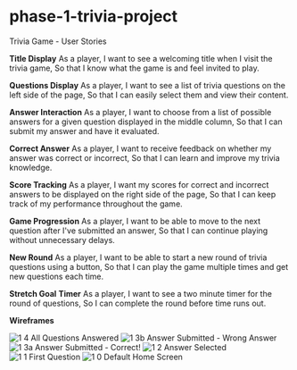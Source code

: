 # phase-1-trivia-project
Trivia Game - User Stories

**Title Display**
As a player,
I want to see a welcoming title when I visit the trivia game,
So that I know what the game is and feel invited to play.

**Questions Display**
As a player,
I want to see a list of trivia questions on the left side of the page,
So that I can easily select them and view their content.

**Answer Interaction**
As a player,
I want to choose from a list of possible answers for a given question displayed in the middle column,
So that I can submit my answer and have it evaluated.

**Correct Answer**
As a player,
I want to receive feedback on whether my answer was correct or incorrect,
So that I can learn and improve my trivia knowledge.

**Score Tracking**
As a player,
I want my scores for correct and incorrect answers to be displayed on the right side of the page,
So that I can keep track of my performance throughout the game.

**Game Progression**
As a player,
I want to be able to move to the next question after I've submitted an answer,
So that I can continue playing without unnecessary delays.

**New Round**
As a player,
I want to be able to start a new round of trivia questions using a button,
So that I can play the game multiple times and get new questions each time.


**Stretch Goal**
**Timer**
As a player,
I want to see a two minute timer for the round of questions,
So I can complete the round before time runs out.

**Wireframes**

![1 4 All Questions Answered](https://github.com/bonzopuppy/phase-1-trivia-project/assets/4624689/d21dc76e-912d-430d-9a8c-e4552a65adc3)
![1 3b Answer Submitted - Wrong Answer](https://github.com/bonzopuppy/phase-1-trivia-project/assets/4624689/0ecab45f-69a7-426c-a53d-ce010f98a82e)
![1 3a Answer Submitted - Correct!](https://github.com/bonzopuppy/phase-1-trivia-project/assets/4624689/ff5f13c0-2b36-4639-8449-7de711f1faf7)
![1 2 Answer Selected](https://github.com/bonzopuppy/phase-1-trivia-project/assets/4624689/a06f3de0-855b-468b-b437-5d51a5b95da8)
![1 1 First Question](https://github.com/bonzopuppy/phase-1-trivia-project/assets/4624689/8a52f70e-6a88-4bb5-a164-44cdd1f1458f)
![1 0 Default Home Screen](https://github.com/bonzopuppy/phase-1-trivia-project/assets/4624689/2dc56c69-6167-44a6-8a81-efd011d6f606)



























